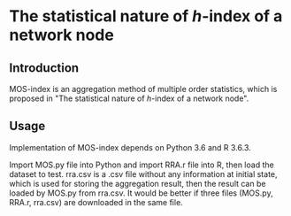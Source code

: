 # The statistical nature of *h*-index of a network node<br>

## Introduction<br>
MOS-index is an aggregation method of multiple order statistics, which is proposed in "The statistical nature of *h*-index of a network node".

## Usage<br>
Implementation of MOS-index depends on Python 3.6 and R 3.6.3.<br>

Import MOS.py file into Python and import RRA.r file into R, then load the dataset to test.
rra.csv is a .csv file without any information at initial state, which is used for storing the aggregation result, then the result can be loaded by MOS.py from rra.csv.
It would be better if three files (MOS.py, RRA.r, rra.csv) are downloaded in the same file.
